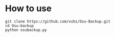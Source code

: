 # How to use

```
git clone https://github.com/vuhz/Osu-Backup.git
cd Osu-backup
python osubackup.py
```
